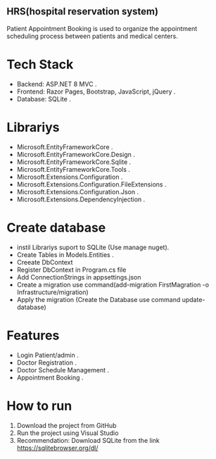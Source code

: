 ## HRS(hospital reservation system)
 Patient Appointment Booking is used to organize the appointment scheduling process between patients and medical centers.
# Tech Stack
- Backend: ASP.NET 8 MVC .
- Frontend: Razor Pages, Bootstrap, JavaScript, jQuery .
- Database: SQLite .
# Librariys
- Microsoft.EntityFrameworkCore .
- Microsoft.EntityFrameworkCore.Design .
- Microsoft.EntityFrameworkCore.Sqlite .
- Microsoft.EntityFrameworkCore.Tools .
- Microsoft.Extensions.Configuration .
- Microsoft.Extensions.Configuration.FileExtensions .
- Microsoft.Extensions.Configuration.Json .
- Microsoft.Extensions.DependencyInjection .
# Create database
- instil Librariys suport to SQLite (Use manage nuget).
- Create Tables in Models.Entities .
- Creeate DbContext
- Register DbContext in Program.cs file
- Add ConnectionStrings in appsettings.json
- Create a migration use command(add-migration FirstMagration -o Infrastructure/migration)
- Apply the migration (Create the Database use command update-database) 
# Features
- Login Patient/admin .
- Doctor Registration .
- Doctor Schedule Management .
- Appointment Booking .
# How to run
1. Download the project from GitHub
2. Run the project using Visual Studio
3. Recommendation: Download SQLite from the link https://sqlitebrowser.org/dl/


 






















